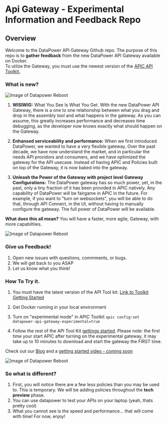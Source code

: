 # Api Gateway - Experimental Information and Feedback Repo

## Overview

Welcome to the DataPower API Gateway Github repo.  The purpose of this repo is to **gather feedback** from the new DataPower API Gateway available on Docker.  
To utilze the Gateway, you must use the newest version of the [APIC API Toolkit.](http://link)  

### What is new? 

![Image of Datapower Reboot](/images/DataPower_reboot_small.jpeg)

1. **WISIWIG:** What You See Is What You Get. With the new DataPower API Gateway, there is a one to one relationship between what you drag and drop in the assembly tool and what happens in the gateway.  As you can assume, this greatly increases performance and decreases time debugging, as the developer now knows exactly what should happen on the Gateway.

2. **Enhansed serviceability and performance:** When we first introduced DataPower, we wanted to have a very flexible gateway.  Over the past decade, we have now understand the market, and in particular the needs API providors and consumers, and we have optimized the gateway for the API usecase.  Instead of having APIC and Policies built on top of the Gateway, it is now baked into the gateway. 

3. **Unleash the Power of the Gateway with project level Gateway Configurations:**  The DataPower gateway has so much power, yet, in the past, only a tiny fraction of it has been provided in APIC natively.  Any capability of DataPower will be fairgame in APIC in the future.  For example, if you want to "turn on websockets", you will be able to do that, through API Connect, in the UI, without having to manually configure the gateway.  The full power of DataPower will be available.  

**What does this all mean?** 
You will have a faster, more agile, Gateway, with more capabiltiies. 

![Image of Datapower Reboot](/images/API_gateway_stats.png)

### Give us Feedback!
1. Open new issues with questions, commments, or bugs.
2. We will get back to you ASAP
3. Let us know what you think!  


### How To Try it.

1. You must have the latest version of the API Tool kit: [Link to Toolkit Getting Started](https://developer.ibm.com/apiconnect/getting-started/?cm_sp=developer-_-apic-dev-center-_-get-started)
2. Get Docker running in your local environment

4. Turn on "experimental mode" in APIC Toolkit `apic config:set datapower-api-gateway-experimental=true`
5. Follow the rest of the API Tool Kit [gettings started](https://developer.ibm.com/apiconnect/getting-started/?cm_sp=developer-_-apic-dev-center-_-get-started).  Please note: the first time your start APIC after turning on the experimental gateway, it may take up to 10 minutes to download and start the gateway the FIRST time.  

Check out our [Blog](https://developer.ibm.com/apiconnect/2017/06/30/see-future-apim-datapower-api-gateway-tech-preview/) and a [getting started video - coming soon](https://link)

![Image of Datapower Reboot](/images/API_Gateway_assembly_tab.png)


### So what is different?
1. First, you will notice there are a few less policies than you may be used to.  This is temporary. We will be adding policies throughout the **tech preview** phase.
2. You can use datapower to test your APIs on your laptop (yeah, thats pretty cool)
3. What you cannot see is the speed and performance... that will come with time!  For now, enjoy!
